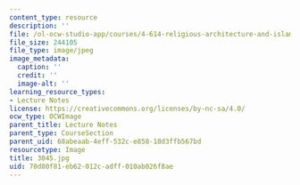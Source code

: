 ```yaml
---
content_type: resource
description: ''
file: /ol-ocw-studio-app/courses/4-614-religious-architecture-and-islamic-cultures-fall-2002/70d80f81eb62012cadff010ab026f8ae_3045.jpg
file_size: 244105
file_type: image/jpeg
image_metadata:
  caption: ''
  credit: ''
  image-alt: ''
learning_resource_types:
- Lecture Notes
license: https://creativecommons.org/licenses/by-nc-sa/4.0/
ocw_type: OCWImage
parent_title: Lecture Notes
parent_type: CourseSection
parent_uid: 68abeaab-4eff-532c-e858-18d3ffb567bd
resourcetype: Image
title: 3045.jpg
uid: 70d80f81-eb62-012c-adff-010ab026f8ae
---
```

